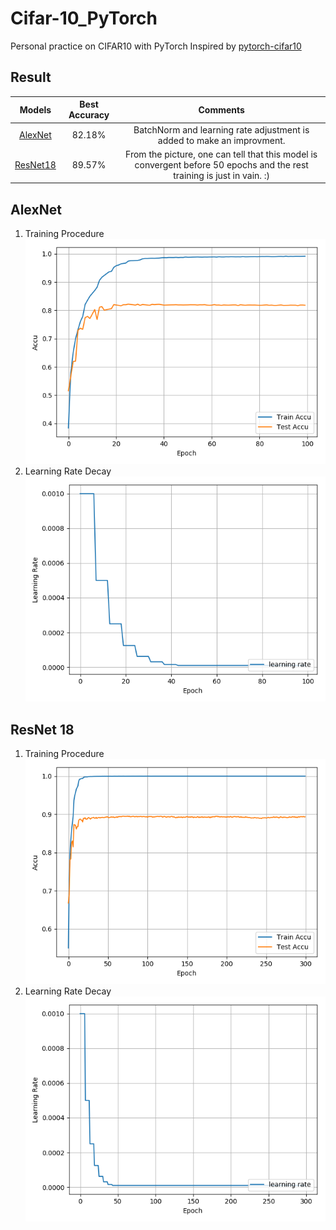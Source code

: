 # Cifar-10_PyTorch

Personal practice on CIFAR10 with PyTorch
Inspired by [pytorch-cifar10](https://github.com/icpm/pytorch-cifar10) 

## Result
Models | Best Accuracy | Comments
:---:|:---:|:---:
[AlexNet](https://github.com/zhang-zx/cifar10_pytorch/master/models/AlexNet.py) | 82.18% | BatchNorm and learning rate adjustment is added to make an improvment. 
[ResNet18](https://github.com/zhang-zx/cifar10_pytorch/master/models/ResNet.py) | 89.57% |From the picture, one can tell that this model is convergent before 50 epochs and the rest training is just in vain. :)



## AlexNet

1. Training Procedure ![image](./Img/AlexNet_Train.png)
2. Learning Rate Decay ![image](./Img/AlexNet_Learning_Rate.png)

## ResNet 18

1. Training Procedure ![image](./Img/ResNet18_Train.png)
2. Learning Rate Decay ![image](./Img/ResNet18_Learning_Rate.png)
